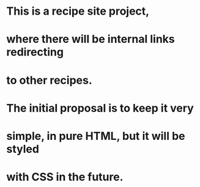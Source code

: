 # This is a recipe site project,
# where there will be internal links redirecting
# to other recipes.

# The initial proposal is to keep it very
# simple, in pure HTML, but it will be styled
# with CSS in the future.